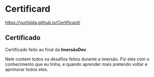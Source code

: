 # Certificard

https://yurhiiida.github.io/Certificard/

<h2>Certificado</h2>

<p>Certificado feito ao final da <strong>ImersãoDev</strong></p>
<p>Nele contem todos os desafios feitos durante a imersão. Fiz eles com o conhecimento que eu tinha, e quando aprender mais pretendo voltar e aprimorar todos eles.</p>

